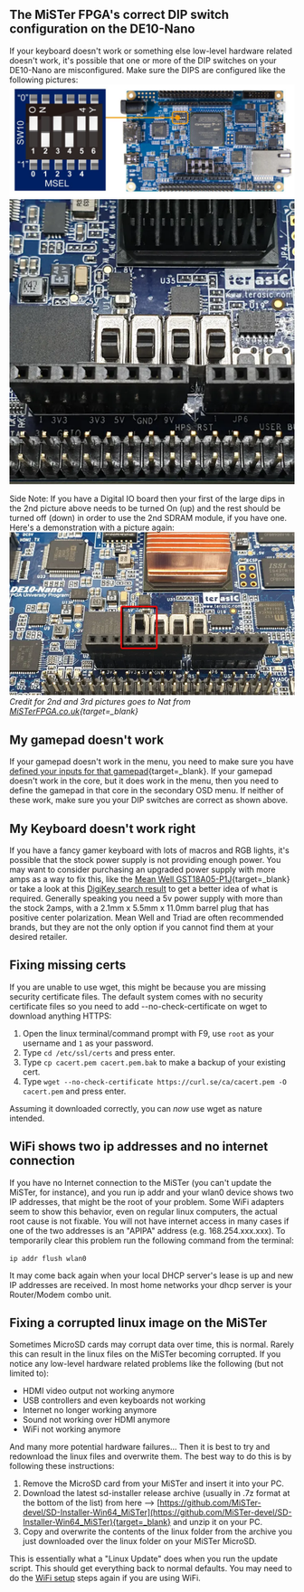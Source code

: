 ## The MiSTer FPGA's correct DIP switch configuration on the DE10-Nano

If your keyboard doesn't work or something else low-level hardware related doesn't work, it's possible that one or more of the DIP switches on your DE10-Nano are misconfigured. Make sure the DIPS are configured like the following pictures:  
![MiSTer FPGA DIP Switches Correct Configuration - Small DIPS - Terasic DE10-Nano](img/dips1.png)  
![MiSTer FPGA DIP Switches Correct Analog IO board Configuration - Big DIPS - Terasic DE10-Nano](img/dips2.png)

Side Note: If you have a Digital IO board then your first of the large dips in the 2nd picture above needs to be turned On (up) and the rest should be turned off (down) in order to use the 2nd SDRAM module, if you have one. Here's a demonstration with a picture again:  
![MiSTer FPGA DIP Switches Correct Digital IO board Configuration - Big DIPS - Terasic DE10-Nano](img/dips3.png)  
*Credit for 2nd and 3rd pictures goes to Nat from [MiSTerFPGA.co.uk](https://misterfpga.co.uk){target=_blank}*

## My gamepad doesn't work

If your gamepad doesn't work in the menu, you need to make sure you have [defined your inputs for that gamepad](../setup/controller.md){target=_blank}. If your gamepad doesn't work in the core, but it does work in the menu, then you need to define the gamepad in that core in the secondary OSD menu. If neither of these work, make sure you your DIP switches are correct as shown above.

## My Keyboard doesn't work right

If you have a fancy gamer keyboard with lots of macros and RGB lights, it's possible that the stock power supply is not providing enough power. You may want to consider purchasing an upgraded power supply with more amps as a way to fix this, like the [Mean Well GST18A05-P1J](https://www.amazon.com/MEAN-WELL-GST18A05-P1J-Desktop-Adaptor/dp/B01LZ0LJXQ){target=_blank} or take a look at this [DigiKey search result](https://www.digikey.com/short/33rwd9pm) to get a better idea of what is required. Generally speaking you need a 5v power supply with more than the stock 2amps, with a 2.1mm x 5.5mm x 11.0mm barrel plug that has positive center polarization. Mean Well and Triad are often recommended brands, but they are not the only option if you cannot find them at your desired retailer.

## Fixing missing certs

If you are unable to use wget, this might be because you are missing security certificate files. The default system comes with no security certificate files so you need to add --no-check-certificate on wget to download anything HTTPS:

1. Open the linux terminal/command prompt with F9, use `root` as your username and `1` as your password.
2. Type `cd /etc/ssl/certs` and press enter.
3. Type `cp cacert.pem cacert.pem.bak` to make a backup of your existing cert.
4. Type `wget --no-check-certificate https://curl.se/ca/cacert.pem -O cacert.pem` and press enter.

Assuming it downloaded correctly, you can _now_ use wget as nature intended.

## WiFi shows two ip addresses and no internet connection

If you have no Internet connection to the MiSTer (you can't update the MiSTer, for instance), and you run ip addr and your wlan0 device shows two IP addresses, that might be the root of your problem. Some WiFi adapters seem to show this behavior, even on regular linux computers, the actual root cause is not fixable. You will not have internet access in many cases if one of the two addresses is an "APIPA" address (e.g. 168.254.xxx.xxx). To temporarily clear this problem run the following command from the terminal:

`ip addr flush wlan0`

It may come back again when your local DHCP server's lease is up and new IP addresses are received. In most home networks your dhcp server is your Router/Modem combo unit.

## Fixing a corrupted linux image on the MiSTer

Sometimes MicroSD cards may corrupt data over time, this is normal. Rarely this can result in the linux files on the MiSTer becoming corrupted. If you notice any low-level hardware related problems like the following (but not limited to):

* HDMI video output not working anymore
* USB controllers and even keyboards not working
* Internet no longer working anymore
* Sound not working over HDMI anymore
* WiFi not working anymore

And many more potential hardware failures... Then it is best to try and redownload the linux files and overwrite them. The best way to do this is by following these instructions:

1. Remove the MicroSD card from your MiSTer and insert it into your PC.
2. Download the latest sd-installer release archive (usually in .7z format at the bottom of the list) from here --> [https://github.com/MiSTer-devel/SD-Installer-Win64_MiSTer](https://github.com/MiSTer-devel/SD-Installer-Win64_MiSTer){target=_blank} and unzip it on your PC.
3. Copy and overwrite the contents of the linux folder from the archive you just downloaded over the linux folder on your MiSTer MicroSD.

This is essentially what a "Linux Update" does when you run the update script. This should get everything back to normal defaults. You may need to do the [WiFi setup](wifi.md) steps again if you are using WiFi.
